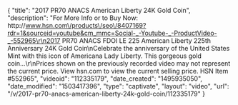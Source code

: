 {
    "title": "2017 PR70 ANACS American Liberty 24K Gold Coin",
    "description": "For More Info or to Buy Now: http:\/\/www.hsn.com\/products\/seo\/8407169?rdr=1&sourceid=youtube&cm_mmc=Social-_-Youtube-_-ProductVideo-_-552965\r\n2017 PR70 ANACS FDOI LE 225 American Liberty 225th Anniversary 24K Gold Coin\nCelebrate the anniversary of the United States Mint with this icon of Americana  Lady Liberty. This gorgeous gold coin...\r\nPrices shown on the previously recorded video may not represent the current price.  View hsn.com to view the current selling price. HSN Item #552965",
    "videoid": "112335179",
    "date_created": "1495935050",
    "date_modified": "1503417396",
    "type": "captivate",
    "layout": "video",
    "url": "\/v\/2017-pr70-anacs-american-liberty-24k-gold-coin\/112335179"
}